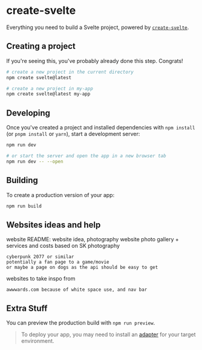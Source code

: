 # create-svelte

Everything you need to build a Svelte project, powered by [`create-svelte`](https://github.com/sveltejs/kit/tree/master/packages/create-svelte).

## Creating a project

If you're seeing this, you've probably already done this step. Congrats!

```bash
# create a new project in the current directory
npm create svelte@latest

# create a new project in my-app
npm create svelte@latest my-app
```

## Developing

Once you've created a project and installed dependencies with `npm install` (or `pnpm install` or `yarn`), start a development server:

```bash
npm run dev

# or start the server and open the app in a new browser tab
npm run dev -- --open
```

## Building

To create a production version of your app:

```bash
npm run build
```
## Websites ideas and help
website README:
website idea, photography website photo gallery + services and costs
based on SK photography
``` or 
cyberpunk 2077 or similar 
potentially a fan page to a game/movie
or maybe a page on dogs as the api should be easy to get 
```
websites to take inspo from 
```
awwwards.com because of white space use, and nav bar
```
## Extra Stuff

You can preview the production build with `npm run preview`.

> To deploy your app, you may need to install an [adapter](https://kit.svelte.dev/docs/adapters) for your target environment.
